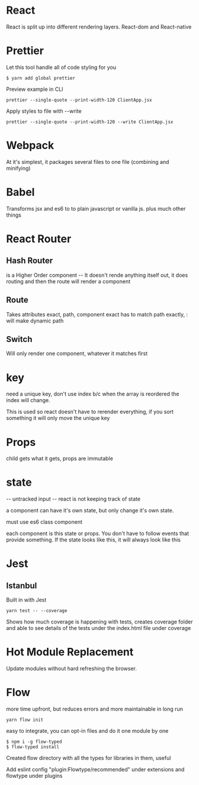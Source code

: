 # React

React is split up into different rendering layers. React-dom and React-native

# Prettier

Let this tool handle all of code styling for you

```
$ yarn add global prettier

```

Preview example in CLI

```
prettier --single-quote --print-width-120 ClientApp.jsx
```

Apply styles to file with --write

```
prettier --single-quote --print-width-120 --write ClientApp.jsx
```

# Webpack

At it's simplest, it packages several files to one file (combining and minifying)

# Babel

Transforms jsx and es6 to to plain javascript or vanilla js. plus much other things

# React Router
## Hash Router
<HashRouter> is a Higher Order component -- It doesn't rende anything itself out, it does routing and then the route will render a component
## Route
Takes attributes exact, path, component
exact has to match path exactly, : will make dynamic path
<Route path="/:language/search" component={Search} >
## Switch
Will only render one component, whatever it matches first
# key
need a unique key, don't use index b/c when the array is reordered the index will change.

This is used so react doesn't have to rerender everything, if you sort something it will only move the unique key

# Props
child gets what it gets, props are immutable

# state
-- untracked input -- react is not keeping track of state

a component can have it's own state, but only change it's own state.

must use es6 class component

each component is this state or props. You don't have to follow events that provide something. If the state looks like this, it will always look like this

# Jest

## Istanbul
Built in with Jest
```
yarn test -- --coverage
```

Shows how much coverage is happening with tests, creates coverage folder and able to see details of the tests under the index.html file under coverage

# Hot Module Replacement

Update modules without hard refreshing the browser.

# Flow

more time upfront, but reduces errors and more maintainable in long run

```
yarn flow init
```
easy to integrate, you can opt-in files and do it one module by one
```
$ npm i -g flow-typed
$ flow-typed install
```
Created flow directory with all the types for libraries in them, useful

Add eslint config 
	"plugin:Flowtype/recommended" under extensions
    and flowtype under plugins
